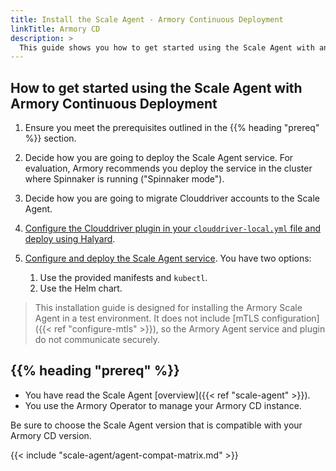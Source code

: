 ```yaml
---
title: Install the Scale Agent - Armory Continuous Deployment
linkTitle: Armory CD
description: >
  This guide shows you how to get started using the Scale Agent with an existing Armory Continuous Deployment instance. Configure the plugin and service in your Kustomize files and use the Armory Operator to deploy the Scale Agent components.
---
```


## How to get started using the Scale Agent with Armory Continuous Deployment

1. Ensure you meet the prerequisites outlined in the {{% heading "prereq" %}} section.
1. Decide how you are going to deploy the Scale Agent service. For evaluation, Armory recommends you deploy the service in the cluster where Spinnaker is running ("Spinnaker mode").
1. Decide how you are going to migrate Clouddriver accounts to the Scale Agent.
1. [Configure the Clouddriver plugin in your `clouddriver-local.yml` file and deploy using Halyard](#install-the-plugin). 
1. [Configure and deploy the Scale Agent service](#deploy-the-armory-scale-agent-service). You have two options:

   1. Use the provided manifests and `kubectl`.
   1. Use the Helm chart.
   

>This installation guide is designed for installing the Armory Scale Agent in a test environment. It does not include [mTLS configuration]({{< ref "configure-mtls" >}}), so the Armory Agent service and plugin do not communicate securely.

## {{% heading "prereq" %}}


* You have read the Scale Agent [overview]({{< ref "scale-agent" >}}).
* You use the Armory Operator to manage your Armory CD instance.

Be sure to choose the Scale Agent version that is compatible with your Armory CD version.

{{< include "scale-agent/agent-compat-matrix.md" >}}